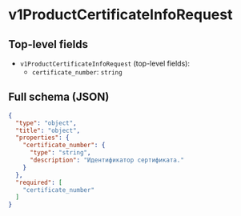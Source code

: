 # v1ProductCertificateInfoRequest

## Top-level fields
- `v1ProductCertificateInfoRequest` (top-level fields):
  - `certificate_number`: `string`

## Full schema (JSON)
```json
{
  "type": "object",
  "title": "object",
  "properties": {
    "certificate_number": {
      "type": "string",
      "description": "Идентификатор сертификата."
    }
  },
  "required": [
    "certificate_number"
  ]
}
```
